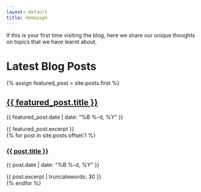 ```yaml
---
layout: default
title: Homepage
---
```



If this is your first time visiting the blog, here we share our unique thoughts on topics that we have learnt about.

# Latest Blog Posts

<div class="newspaper-layout">
  <div class="featured-article">
    {% assign featured_post = site.posts.first %}
    <h2><a href="{{ featured_post.url | relative_url }}">{{ featured_post.title }}</a></h2>
    <p class="post-meta">{{ featured_post.date | date: "%B %-d, %Y" }}</p>
    {{ featured_post.excerpt }}
  </div>

  <div class="column-articles">
    {% for post in site.posts offset:1 %}
      <div class="column-article">
        <h3><a href="{{ post.url | relative_url }}">{{ post.title }}</a></h3>
        <p class="post-meta">{{ post.date | date: "%B %-d, %Y" }}</p>
        {{ post.excerpt | truncatewords: 30 }}
      </div>
    {% endfor %}
  </div>
</div>